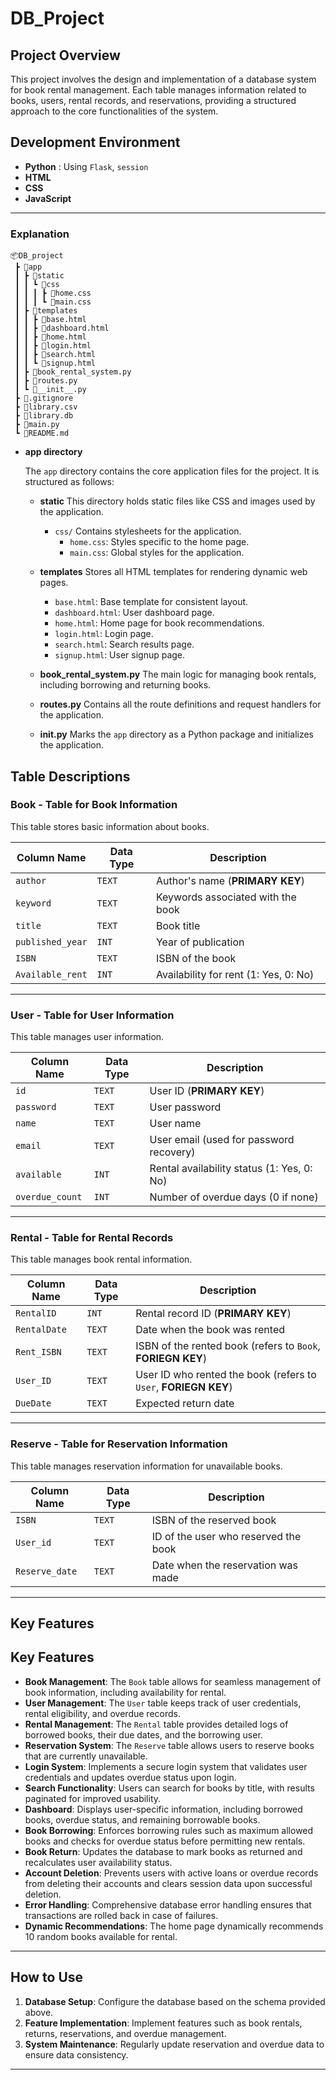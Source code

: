 # DB_Project

## Project Overview

This project involves the design and implementation of a database system for book rental management. Each table manages information related to books, users, rental records, and reservations, providing a structured approach to the core functionalities of the system.

## Development Environment

* **Python** : Using `Flask`, `session`
* **HTML** 
* **CSS**
* **JavaScript**

---

### Explanation
```
📦DB_project
 ┣ 📂app
 ┃ ┣ 📂static
 ┃ ┃ ┗ 📂css
 ┃ ┃ ┃ ┣ 📜home.css
 ┃ ┃ ┃ ┗ 📜main.css
 ┃ ┣ 📂templates
 ┃ ┃ ┣ 📜base.html
 ┃ ┃ ┣ 📜dashboard.html
 ┃ ┃ ┣ 📜home.html
 ┃ ┃ ┣ 📜login.html
 ┃ ┃ ┣ 📜search.html
 ┃ ┃ ┗ 📜signup.html
 ┃ ┣ 📜book_rental_system.py
 ┃ ┣ 📜routes.py
 ┃ ┗ 📜__init__.py
 ┣ 📜.gitignore
 ┣ 📜library.csv
 ┣ 📜library.db
 ┣ 📜main.py
 ┗ 📜README.md
```

* **app directory**

    The `app` directory contains the core application files for the project. It is structured as follows:

    * **static**
        This directory holds static files like CSS and images used by the application.
        - `css/`
            Contains stylesheets for the application.
            - `home.css`: Styles specific to the home page.
            - `main.css`: Global styles for the application.

    * **templates**
        Stores all HTML templates for rendering dynamic web pages.
        - `base.html`: Base template for consistent layout.
        - `dashboard.html`: User dashboard page.
        - `home.html`: Home page for book recommendations.
        - `login.html`: Login page.
        - `search.html`: Search results page.
        - `signup.html`: User signup page.

    * **book_rental_system.py**
        The main logic for managing book rentals, including borrowing and returning books.

    * **routes.py**
        Contains all the route definitions and request handlers for the application.

    * **__init__.py**
        Marks the `app` directory as a Python package and initializes the application.

  

## Table Descriptions

### **Book** - Table for Book Information

This table stores basic information about books.

| Column Name        | Data Type   | Description                        |
|--------------------|-------------|------------------------------------|
| `author`           | `TEXT`      | Author's name (**PRIMARY KEY**)    |
| `keyword`          | `TEXT`      | Keywords associated with the book  |
| `title`            | `TEXT`      | Book title                         |
| `published_year`   | `INT`       | Year of publication                |
| `ISBN`             | `TEXT`      | ISBN of the book                   |
| `Available_rent`   | `INT`       | Availability for rent (1: Yes, 0: No) |

---

### **User** - Table for User Information

This table manages user information.

| Column Name        | Data Type   | Description                                   |
|--------------------|-------------|----------------------------------------------|
| `id`               | `TEXT`      | User ID (**PRIMARY KEY**)                    |
| `password`         | `TEXT`      | User password                                |
| `name`             | `TEXT`      | User name                                    |
| `email`            | `TEXT`      | User email (used for password recovery)      |
| `available`        | `INT`       | Rental availability status (1: Yes, 0: No)  |
| `overdue_count`    | `INT`       | Number of overdue days (0 if none)           |

---

### **Rental** - Table for Rental Records

This table manages book rental information.

| Column Name        | Data Type   | Description                                   |
|--------------------|-------------|----------------------------------------------|
| `RentalID`         | `INT`       | Rental record ID (**PRIMARY KEY**)           |
| `RentalDate`       | `TEXT`      | Date when the book was rented                |
| `Rent_ISBN`        | `TEXT`      | ISBN of the rented book (refers to `Book`, **FORIEGN KEY**)   |
| `User_ID`          | `TEXT`      | User ID who rented the book (refers to `User`, **FORIEGN KEY**) |
| `DueDate`          | `TEXT`      | Expected return date                         |

---

### **Reserve** - Table for Reservation Information

This table manages reservation information for unavailable books.

| Column Name        | Data Type   | Description                                   |
|--------------------|-------------|----------------------------------------------|
| `ISBN`             | `TEXT`      | ISBN of the reserved book                    |
| `User_id`          | `TEXT`      | ID of the user who reserved the book         |
| `Reserve_date`     | `TEXT`      | Date when the reservation was made           |

---

## Key Features

## Key Features

- **Book Management**: The `Book` table allows for seamless management of book information, including availability for rental.
- **User Management**: The `User` table keeps track of user credentials, rental eligibility, and overdue records.
- **Rental Management**: The `Rental` table provides detailed logs of borrowed books, their due dates, and the borrowing user.
- **Reservation System**: The `Reserve` table allows users to reserve books that are currently unavailable.
- **Login System**: Implements a secure login system that validates user credentials and updates overdue status upon login.
- **Search Functionality**: Users can search for books by title, with results paginated for improved usability.
- **Dashboard**: Displays user-specific information, including borrowed books, overdue status, and remaining borrowable books.
- **Book Borrowing**: Enforces borrowing rules such as maximum allowed books and checks for overdue status before permitting new rentals.
- **Book Return**: Updates the database to mark books as returned and recalculates user availability status.
- **Account Deletion**: Prevents users with active loans or overdue records from deleting their accounts and clears session data upon successful deletion.
- **Error Handling**: Comprehensive database error handling ensures that transactions are rolled back in case of failures.
- **Dynamic Recommendations**: The home page dynamically recommends 10 random books available for rental.

---

## How to Use

1. **Database Setup**: Configure the database based on the schema provided above.
2. **Feature Implementation**: Implement features such as book rentals, returns, reservations, and overdue management.
3. **System Maintenance**: Regularly update reservation and overdue data to ensure data consistency.

---

